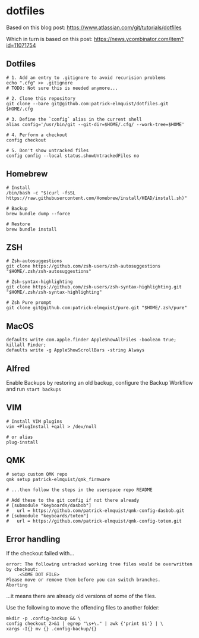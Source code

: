 # dotfiles

Based on this blog post: https://www.atlassian.com/git/tutorials/dotfiles

Which in turn is based on this post: https://news.ycombinator.com/item?id=11071754

## Dotfiles
```shell
# 1. Add an entry to .gitignore to avoid recurision problems
echo ".cfg" >> .gitignore
# TODO: Not sure this is needed anymore...

# 2. Clone this repository
git clone --bare git@github.com:patrick-elmquist/dotfiles.git $HOME/.cfg

# 3. Define the `config` alias in the current shell
alias config='/usr/bin/git --git-dir=$HOME/.cfg/ --work-tree=$HOME'

# 4. Perform a checkout
config checkout

# 5. Don't show untracked files
config config --local status.showUntrackedFiles no
```

## Homebrew
```shell
# Install
/bin/bash -c "$(curl -fsSL https://raw.githubusercontent.com/Homebrew/install/HEAD/install.sh)"

# Backup
brew bundle dump --force

# Restore
brew bundle install
```

## ZSH
```shell
# Zsh-autosuggestions
git clone https://github.com/zsh-users/zsh-autosuggestions "$HOME/.zsh/zsh-autosuggestions"

# Zsh-syntax-highlighting
git clone https://github.com/zsh-users/zsh-syntax-highlighting.git "$HOME/.zsh/zsh-syntax-highlighting"

# Zsh Pure prompt
git clone git@github.com:patrick-elmquist/pure.git "$HOME/.zsh/pure"
```

## MacOS
```shell
defaults write com.apple.finder AppleShowAllFiles -boolean true; killall Finder;
defaults write -g AppleShowScrollBars -string Always
```
## Alfred
Enable Backups by restoring an old backup, configure the Backup Workflow and run `start backups`

## VIM
```shell
# Install VIM plugins
vim +PlugInstall +qall > /dev/null

# or alias
plug-install
```

## QMK
```shell
# setup custom QMK repo
qmk setup patrick-elmquist/qmk_firmware

# ...then follow the steps in the userspace repo README

# Add these to the git config if not there already
# [submodule "keyboards/dasbob"]
# 	url = https://github.com/patrick-elmquist/qmk-config-dasbob.git
# [submodule "keyboards/totem"]
# 	url = https://github.com/patrick-elmquist/qmk-config-totem.git

```

## Error handling
If the checkout failed with...
```shell
error: The following untracked working tree files would be overwritten by checkout:
    .<SOME DOT FILE>
Please move or remove them before you can switch branches.
Aborting
```

...it means there are already old versions of some of the files.

Use the following to move the offending files to another folder:
```shell
mkdir -p .config-backup && \
config checkout 2>&1 | egrep "\s+\." | awk {'print $1'} | \
xargs -I{} mv {} .config-backup/{}
```
